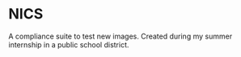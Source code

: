 # NICS
A compliance suite to test new images. Created during my summer internship in a public school district.
